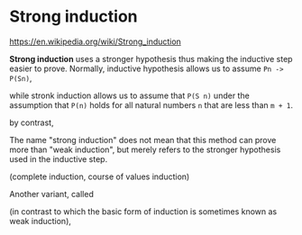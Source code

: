 # Strong induction

https://en.wikipedia.org/wiki/Strong_induction

**Strong induction** uses a stronger hypothesis thus making the inductive step easier to prove. Normally, inductive hypothesis allows us to assume `Pn -> P(Sn)`, 

while stronk induction allows us to assume that `P(S n)` under the assumption that `P(n)` holds for all natural numbers `n` that are less than `m + 1`.

by contrast, 

The name "strong induction" does not mean that this method can prove more than "weak induction", but merely refers to the stronger hypothesis used in the inductive step.


(complete induction, course of values induction)

Another variant, called 

(in contrast to which the basic form of induction is sometimes known as weak induction), 
